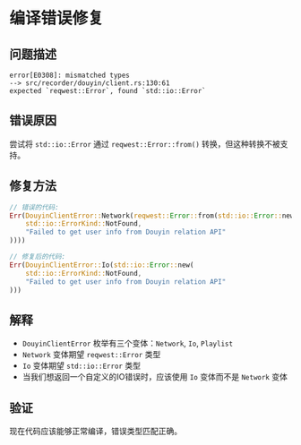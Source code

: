 # 编译错误修复

## 问题描述
```
error[E0308]: mismatched types
--> src/recorder/douyin/client.rs:130:61
expected `reqwest::Error`, found `std::io::Error`
```

## 错误原因
尝试将 `std::io::Error` 通过 `reqwest::Error::from()` 转换，但这种转换不被支持。

## 修复方法
```rust
// 错误的代码:
Err(DouyinClientError::Network(reqwest::Error::from(std::io::Error::new(
    std::io::ErrorKind::NotFound,
    "Failed to get user info from Douyin relation API"
))))

// 修复后的代码:
Err(DouyinClientError::Io(std::io::Error::new(
    std::io::ErrorKind::NotFound,
    "Failed to get user info from Douyin relation API"
)))
```

## 解释
- `DouyinClientError` 枚举有三个变体：`Network`, `Io`, `Playlist`
- `Network` 变体期望 `reqwest::Error` 类型
- `Io` 变体期望 `std::io::Error` 类型
- 当我们想返回一个自定义的IO错误时，应该使用 `Io` 变体而不是 `Network` 变体

## 验证
现在代码应该能够正常编译，错误类型匹配正确。
